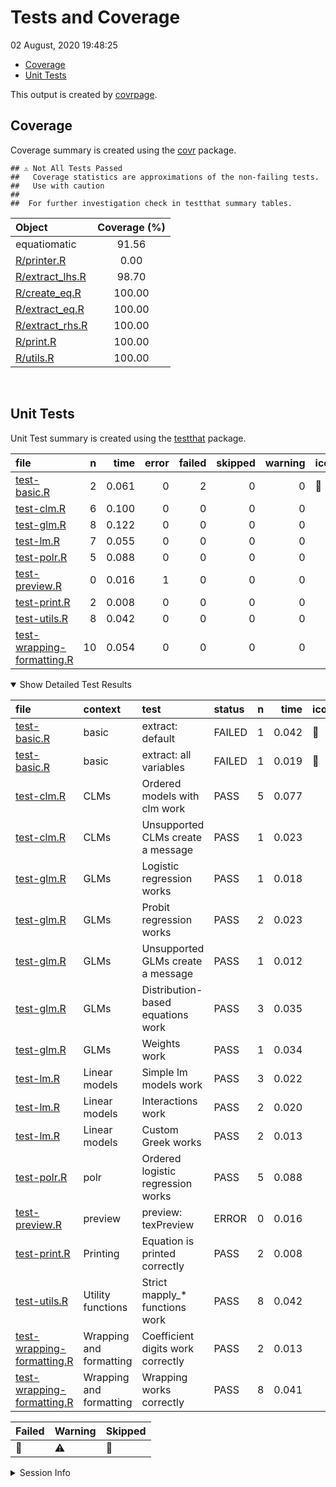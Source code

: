 Tests and Coverage
================
02 August, 2020 19:48:25

  - [Coverage](#coverage)
  - [Unit Tests](#unit-tests)

This output is created by
[covrpage](https://github.com/yonicd/covrpage).

## Coverage

Coverage summary is created using the
[covr](https://github.com/r-lib/covr) package.

    ## ⚠️ Not All Tests Passed
    ##   Coverage statistics are approximations of the non-failing tests.
    ##   Use with caution
    ## 
    ##  For further investigation check in testthat summary tables.

| Object                                 | Coverage (%) |
| :------------------------------------- | :----------: |
| equatiomatic                           |    91.56     |
| [R/printer.R](../R/printer.R)          |     0.00     |
| [R/extract\_lhs.R](../R/extract_lhs.R) |    98.70     |
| [R/create\_eq.R](../R/create_eq.R)     |    100.00    |
| [R/extract\_eq.R](../R/extract_eq.R)   |    100.00    |
| [R/extract\_rhs.R](../R/extract_rhs.R) |    100.00    |
| [R/print.R](../R/print.R)              |    100.00    |
| [R/utils.R](../R/utils.R)              |    100.00    |

<br>

## Unit Tests

Unit Test summary is created using the
[testthat](https://github.com/r-lib/testthat) package.

| file                                                              |  n |  time | error | failed | skipped | warning | icon |
| :---------------------------------------------------------------- | -: | ----: | ----: | -----: | ------: | ------: | :--- |
| [test-basic.R](testthat/test-basic.R)                             |  2 | 0.061 |     0 |      2 |       0 |       0 | 🛑    |
| [test-clm.R](testthat/test-clm.R)                                 |  6 | 0.100 |     0 |      0 |       0 |       0 |      |
| [test-glm.R](testthat/test-glm.R)                                 |  8 | 0.122 |     0 |      0 |       0 |       0 |      |
| [test-lm.R](testthat/test-lm.R)                                   |  7 | 0.055 |     0 |      0 |       0 |       0 |      |
| [test-polr.R](testthat/test-polr.R)                               |  5 | 0.088 |     0 |      0 |       0 |       0 |      |
| [test-preview.R](testthat/test-preview.R)                         |  0 | 0.016 |     1 |      0 |       0 |       0 |      |
| [test-print.R](testthat/test-print.R)                             |  2 | 0.008 |     0 |      0 |       0 |       0 |      |
| [test-utils.R](testthat/test-utils.R)                             |  8 | 0.042 |     0 |      0 |       0 |       0 |      |
| [test-wrapping-formatting.R](testthat/test-wrapping-formatting.R) | 10 | 0.054 |     0 |      0 |       0 |       0 |      |

<details open>

<summary> Show Detailed Test Results </summary>

| file                                                                      | context                 | test                              | status | n |  time | icon |
| :------------------------------------------------------------------------ | :---------------------- | :-------------------------------- | :----- | -: | ----: | :--- |
| [test-basic.R](testthat/test-basic.R#L14)                                 | basic                   | extract: default                  | FAILED | 1 | 0.042 | 🛑    |
| [test-basic.R](testthat/test-basic.R#L18)                                 | basic                   | extract: all variables            | FAILED | 1 | 0.019 | 🛑    |
| [test-clm.R](testthat/test-clm.R#L46_L47)                                 | CLMs                    | Ordered models with clm work      | PASS   | 5 | 0.077 |      |
| [test-clm.R](testthat/test-clm.R#L79)                                     | CLMs                    | Unsupported CLMs create a message | PASS   | 1 | 0.023 |      |
| [test-glm.R](testthat/test-glm.R#L16_L17)                                 | GLMs                    | Logistic regression works         | PASS   | 1 | 0.018 |      |
| [test-glm.R](testthat/test-glm.R#L33_L34)                                 | GLMs                    | Probit regression works           | PASS   | 2 | 0.023 |      |
| [test-glm.R](testthat/test-glm.R#L49)                                     | GLMs                    | Unsupported GLMs create a message | PASS   | 1 | 0.012 |      |
| [test-glm.R](testthat/test-glm.R#L78_L79)                                 | GLMs                    | Distribution-based equations work | PASS   | 3 | 0.035 |      |
| [test-glm.R](testthat/test-glm.R#L107)                                    | GLMs                    | Weights work                      | PASS   | 1 | 0.034 |      |
| [test-lm.R](testthat/test-lm.R#L11_L12)                                   | Linear models           | Simple lm models work             | PASS   | 3 | 0.022 |      |
| [test-lm.R](testthat/test-lm.R#L32_L33)                                   | Linear models           | Interactions work                 | PASS   | 2 | 0.020 |      |
| [test-lm.R](testthat/test-lm.R#L48_L49)                                   | Linear models           | Custom Greek works                | PASS   | 2 | 0.013 |      |
| [test-polr.R](testthat/test-polr.R#L44_L45)                               | polr                    | Ordered logistic regression works | PASS   | 5 | 0.088 |      |
| [test-preview.R](testthat/test-preview.R#L11)                             | preview                 | preview: texPreview               | ERROR  | 0 | 0.016 |      |
| [test-print.R](testthat/test-print.R#L11_L12)                             | Printing                | Equation is printed correctly     | PASS   | 2 | 0.008 |      |
| [test-utils.R](testthat/test-utils.R#L9_L11)                              | Utility functions       | Strict mapply\_\* functions work  | PASS   | 8 | 0.042 |      |
| [test-wrapping-formatting.R](testthat/test-wrapping-formatting.R#L8_L9)   | Wrapping and formatting | Coefficient digits work correctly | PASS   | 2 | 0.013 |      |
| [test-wrapping-formatting.R](testthat/test-wrapping-formatting.R#L26_L27) | Wrapping and formatting | Wrapping works correctly          | PASS   | 8 | 0.041 |      |

| Failed | Warning | Skipped |
| :----- | :------ | :------ |
| 🛑      | ⚠️      | 🔶       |

</details>

<details>

<summary> Session Info </summary>

| Field    | Value                             |
| :------- | :-------------------------------- |
| Version  | R version 4.0.2 (2020-06-22)      |
| Platform | x86\_64-apple-darwin17.0 (64-bit) |
| Running  | macOS Catalina 10.15.6            |
| Language | en\_US                            |
| Timezone | America/New\_York                 |

| Package  | Version |
| :------- | :------ |
| testthat | 2.3.2   |
| covr     | 3.5.0   |
| covrpage | 0.0.70  |

</details>

<!--- Final Status : error/failed --->
